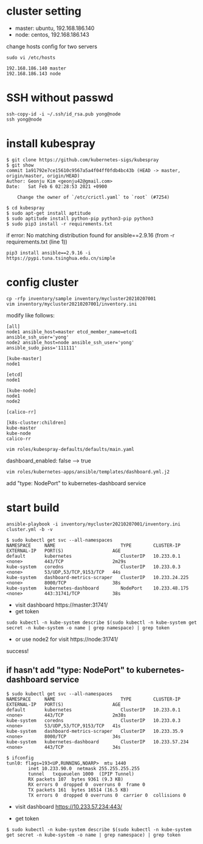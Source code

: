 # cluster setting

* master: ubuntu, 192.168.186.140
* node: centos, 192.168.186.143

change hosts config for two servers

~~~shell script
sudo vi /etc/hosts
~~~

~~~
192.168.186.140	master
192.168.186.143	node
~~~


# SSH without passwd

~~~shell script
ssh-copy-id -i ~/.ssh/id_rsa.pub yong@node
ssh yong@node
~~~

# install kubespray

~~~shell script
$ git clone https://github.com/kubernetes-sigs/kubespray
$ git show
commit 1a91792e7ce15610c9567a5a4f04ff0fdb4bc43b (HEAD -> master, origin/master, origin/HEAD)
Author: Geonju Kim <geonju42@gmail.com>
Date:   Sat Feb 6 02:28:53 2021 +0900

    Change the owner of `/etc/crictl.yaml` to `root` (#7254)

$ cd kubespray
$ sudo apt-get install aptitude
$ sudo aptitude install python-pip python3-pip python3
$ sudo pip3 install -r requirements.txt
~~~

if error: No matching distribution found for ansible==2.9.16 (from -r requirements.txt (line 1))

~~~shell script
pip3 install ansible==2.9.16 -i https://pypi.tuna.tsinghua.edu.cn/simple
~~~

# config cluster

~~~shell script
cp -rfp inventory/sample inventory/mycluster20210207001
vim inventory/mycluster20210207001/inventory.ini
~~~

modify like follows:

~~~
[all]
node1 ansible_host=master etcd_member_name=etcd1 ansible_ssh_user='yong'
node2 ansible_host=node ansible_ssh_user='yong' ansible_sudo_pass='111111'

[kube-master]
node1

[etcd]
node1

[kube-node]
node1
node2

[calico-rr]

[k8s-cluster:children]
kube-master
kube-node
calico-rr
~~~

~~~shell script
vim roles/kubespray-defaults/defaults/main.yaml
~~~
dashboard_enabled: false --> true

~~~shell script
vim roles/kubernetes-apps/ansible/templates/dashboard.yml.j2
~~~
add "type: NodePort" to kubernetes-dashboard service

# start build

~~~shell script
ansible-playbook -i inventory/mycluster20210207001/inventory.ini cluster.yml -b -v
~~~

~~~shell script
$ sudo kubectl get svc --all-namespaces
NAMESPACE     NAME                        TYPE        CLUSTER-IP      EXTERNAL-IP   PORT(S)                  AGE
default       kubernetes                  ClusterIP   10.233.0.1      <none>        443/TCP                  2m29s
kube-system   coredns                     ClusterIP   10.233.0.3      <none>        53/UDP,53/TCP,9153/TCP   44s
kube-system   dashboard-metrics-scraper   ClusterIP   10.233.24.225   <none>        8000/TCP                 38s
kube-system   kubernetes-dashboard        NodePort    10.233.48.175   <none>        443:31741/TCP            38s
~~~

* visit dashboard
https://master:31741/
* get token
~~~shell script
sudo kubectl -n kube-system describe $(sudo kubectl -n kube-system get secret -n kube-system -o name | grep namespace) | grep token
~~~

* or use node2 for visit
https://node:31741/

success!



## if hasn't add "type: NodePort" to kubernetes-dashboard service

~~~shell script
$ sudo kubectl get svc --all-namespaces
NAMESPACE     NAME                        TYPE        CLUSTER-IP      EXTERNAL-IP   PORT(S)                  AGE
default       kubernetes                  ClusterIP   10.233.0.1      <none>        443/TCP                  2m38s
kube-system   coredns                     ClusterIP   10.233.0.3      <none>        53/UDP,53/TCP,9153/TCP   41s
kube-system   dashboard-metrics-scraper   ClusterIP   10.233.35.9     <none>        8000/TCP                 34s
kube-system   kubernetes-dashboard        ClusterIP   10.233.57.234   <none>        443/TCP                  34s

$ ifconfig
tunl0: flags=193<UP,RUNNING,NOARP>  mtu 1440
        inet 10.233.90.0  netmask 255.255.255.255
        tunnel   txqueuelen 1000  (IPIP Tunnel)
        RX packets 107  bytes 9361 (9.3 KB)
        RX errors 0  dropped 0  overruns 0  frame 0
        TX packets 161  bytes 16514 (16.5 KB)
        TX errors 0  dropped 0 overruns 0  carrier 0  collisions 0

~~~

* visit dashboard
https://10.233.57.234:443/

* get token
~~~shell script
$ sudo kubectl -n kube-system describe $(sudo kubectl -n kube-system get secret -n kube-system -o name | grep namespace) | grep token
~~~

